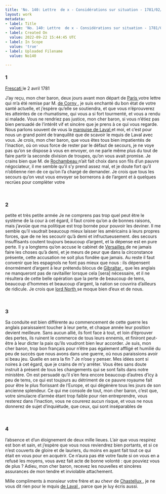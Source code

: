 ```yaml
---
title: 'No. 140: Lettre  de x - Considérations sur situation - 1781/02/04'
layout: work
metadata:
- label: Title
  value: 'No. 140: Lettre  de x - Considérations sur situation - 1781/02/04'
- label: Created On
  value: 2022-09-22 15:44:45 UTC
- label: In Scope
  value: 'true'
- label: Uploaded Filename
  value: No140

---
```

<div class="pages">
<div id="page-32573055">
<h3><a name="page-32573055">1</a></h3>
<div class="page-content">
<p> <a href="../subjects/32163046.html" title="Frascati, Italy"> Frescati </a>  le 2 avril 1781</p>
<p>J’ay reçu, mon cher baron, deux jours avant mon départ <span class="line-break"> </span>de <a href="../subjects/32163017.html" title="Paris, France"> Paris </a>  votre lettre qui m’a été remise par M. <a href="../subjects/32162932.html" title="Louis Dominique Ethis de Corny; 1736-1790"> de Corny </a> , je suis <span class="line-break"> </span>enchanté du bon état de votre santé actuelle, et j’espère qu’elle <span class="line-break"> </span>se soutiendra, et que vous n’éprouverez les atteintes de ce <span class="line-break"> </span>rhumatisme, qui vous a si fort tourmenté, et vous a rendu <span class="line-break"> </span>si malade. Vous ne rendriez pas justice, mon cher baron, <span class="line-break"> </span>si vous n’étiez pas bien persuadé de l’intérêt vif et <span class="line-break"> </span>sincère que je prens à ce qui vous regarde. Nous parlons <span class="line-break"> </span>souvent de vous la <a href="../subjects/32163051.html" title="Anne-Alexandre-Marie de Montmorency-Laval, marquis de Laval; 1747-1817"> marquise de Laval </a>  et moi, et c’est <span class="line-break"> </span>pour nous un grand point de tranquilité que de scavoir <span class="line-break"> </span>le mquis de Laval avec vous. Je crois, mon cher baron, <span class="line-break"> </span>que vous êtes tous bien impatientés de l’inaction, où <span class="line-break"> </span>on vous force de rester par le défaut de secours, je ne <span class="line-break"> </span>voye pas qu’on se dispose à vous en envoyer, on ne <span class="line-break"> </span>parle même plus du tout de faire partir la seconde <span class="line-break"> </span>division de troupes, qu’on vous avait promise. Je crains <span class="line-break"> </span>bien que M. de <a href="../subjects/32166229.html" title="Jean-Baptiste Donatien de Vimeur de Rochambeau; 1725-1807"> Rochambeau </a>  n’ait fait choix dans son fils <span class="line-break"> </span>d’un pauvre négociateur, il me semble qu’il s’y <span class="line-break"> </span>prend assez mal, et je doute fort qu’il n’obtienne rien de <span class="line-break"> </span>ce qu’on l’a chargé de demander. Je crois que tous les <span class="line-break"> </span>secours qu’on veut vous envoyer se bornerons à <span class="line-break"> </span>de l’argent et à quelques recrües pour complèter votre</p>
</div>
</div>
<br />
<div id="page-32573056">
<h3><a name="page-32573056">2</a></h3>
<div class="page-content">
<p>petite et très petite armée Je ne comprens pas <span class="line-break"> </span>trop quel peut être le système de la cour à cet <span class="line-break"> </span>égard, il faut croire qu’on a de bonnes raisons, mais <span class="line-break"> </span>j’avoüe que ma politique est trop bornée pour <span class="line-break"> </span>pouvoir les deviner. Il me semble qu’il vaudrait <span class="line-break"> </span>beaucoup mieux laisser les américains à leurs <span class="line-break"> </span>propres forces, que de ne les secourir qu’à demi <span class="line-break"> </span>et infructueusement. des secours insuffisants coutent <span class="line-break"> </span>toujours beaucoup d’argent, et la dépense est <span class="line-break"> </span>en pure perte. Il y a longtems qu’on accuse le <span class="line-break"> </span>cabinet de <a href="../subjects/32162995.html" title="Versailles, France"> Versailles </a> de ne jamais faire les choses <span class="line-break"> </span>qu’à demi, et je meurs de peur que dans la circonst<span class="line-break"></span>ance présente, cette accusation ne soit plus fondée <span class="line-break"> </span>que jamais. Au reste il faut convenir que les <span class="line-break"> </span>espagnols ne font pas mieux que nous : ils dépensent <span class="line-break"> </span>énormément d’argent à leur prétendu blocus de <span class="line-break"> </span><a href="../subjects/32162833.html" title="Gibraltar"> Gibraltar </a>, que les anglais ne manqueront pas de <span class="line-break"> </span>ravitailler lorsque cela [sera] nécessaire, et il ne résultera <span class="line-break"> </span>de cette belle opération que la perte de beaucoup <span class="line-break"> </span>de tems, beaucoup d’hommes et beaucoup d’argent, <span class="line-break"> </span>la nation se couvrira d’ailleurs de ridicule. Je crois <span class="line-break"> </span>que <a href="../subjects/32163050.html" title="Frederick North, Lord North; 1732-1792"> lord North </a> se moque bien d’eux et de nous. </p>
</div>
</div>
<br />
<div id="page-32573057">
<h3><a name="page-32573057">3</a></h3>
<div class="page-content">
<p>Sa conduite est bien différente au commencement <span class="line-break"> </span>de cette guerre les anglais paraissaient toucher à leur <span class="line-break"> </span>perte, et chaque année leur position devient <span class="line-break"> </span>meilleure. Sans aucun allié, ils font face à tout, <span class="line-break"> </span>et loin d’éprouver des pertes, ils ruinent le commerce <span class="line-break"> </span>de tous leurs ennemis, et finiront peut-être à leur <span class="line-break"> </span>dicter la paix qu’ils voudront bien leur accorder. <span class="line-break"> </span>Je suis, mon cher baron, trop bon français pour <span class="line-break"> </span>n’être pas également affligé et humilié du peu de <span class="line-break"> </span>succès que nous avons dans une guerre, où nous <span class="line-break"> </span>paraissions avoir si beau jeu. Quelle en sera la fin ? <span class="line-break"> </span>Je n’ose y penser. Mes idées sont si noires à cet égard, <span class="line-break"> </span>que je crains de m’y arrêter. Vous êtes sans doute <span class="line-break"> </span>instruit à présent de tous les changements qui se sont <span class="line-break"> </span>faits dans notre ministère. On est persuadé qu’il s’en <span class="line-break"> </span>fera encore beaucoup d’autres d’icy à peu de tems, <span class="line-break"> </span>ce qui est toujours au détriment de ce pauvre royaume <span class="line-break"> </span>fait pour être le plus florissant de l’Europe, et qui <span class="line-break"> </span>dégénère tous les jours de son ancienne splendeur. <span class="line-break"> </span>Ce qui me console de tout, mon cher baron, c’est que, votre <span class="line-break"> </span>simulacre d’armée étant trop faible pour rien entreprendre, <span class="line-break"> </span>vous resterez dans l’inaction, vous ne courerez aucun <span class="line-break"> </span>risque, et vous ne nous donnerez de sujet <span class="line-break"> </span>d’inquiétude, que ceux, qui sont inséparables de </p>
</div>
</div>
<br />
<div id="page-32573058">
<h3><a name="page-32573058">4</a></h3>
<div class="page-content">
<p>l’absence et d’un éloignement de deux mille lieues. <span class="line-break"> </span>L’air que vous respirez est bon et sain, et j’espère <span class="line-break"> </span>que vous nous reviendrez bien portants, et si ce n’est <span class="line-break"> </span>couverts de gloire et de lauriers, du moins en ayant <span class="line-break"> </span>fait tout ce qui était en vous pour en acquérir. Ce n’aura pas été <span class="line-break"> </span>votre faute si on vous en a refusé les moyens, <span class="line-break"> </span>vous avez fait acte de bonne volonté : que pouviez vous <span class="line-break"> </span>de plus ? Adieu, mon cher baron, recevez les nouvelles <span class="line-break"> </span>et sincères assurances de mon tendre et inviolable attachement.</p>
<p>Mille compliments à monsieur votre frère et au chevr  de <a href="../subjects/32163223.html" title="François Jean de Beauvoir, marquis de Chastellux; 1734-1788"> Chastellux </a>, je ne <span class="line-break"> </span>vous dit rien pour le mquis <a href="../subjects/32163051.html" title="Anne-Alexandre-Marie de Montmorency-Laval, marquis de Laval; 1747-1817"> de Laval </a>, parce que je luy écris aussi. <span class="line-break"> </span></p>
</div>
</div>
<br />
</div>
